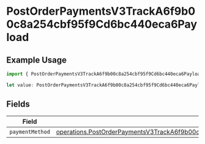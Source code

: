 # PostOrderPaymentsV3TrackA6f9b00c8a254cbf95f9Cd6bc440eca6Payload

## Example Usage

```typescript
import { PostOrderPaymentsV3TrackA6f9b00c8a254cbf95f9Cd6bc440eca6Payload } from "@dhaba/safepay-ts/models/operations";

let value: PostOrderPaymentsV3TrackA6f9b00c8a254cbf95f9Cd6bc440eca6Payload = {};
```

## Fields

| Field                                                                                                                                                                                              | Type                                                                                                                                                                                               | Required                                                                                                                                                                                           | Description                                                                                                                                                                                        |
| -------------------------------------------------------------------------------------------------------------------------------------------------------------------------------------------------- | -------------------------------------------------------------------------------------------------------------------------------------------------------------------------------------------------- | -------------------------------------------------------------------------------------------------------------------------------------------------------------------------------------------------- | -------------------------------------------------------------------------------------------------------------------------------------------------------------------------------------------------- |
| `paymentMethod`                                                                                                                                                                                    | [operations.PostOrderPaymentsV3TrackA6f9b00c8a254cbf95f9Cd6bc440eca6PaymentMethodRequest](../../models/operations/postorderpaymentsv3tracka6f9b00c8a254cbf95f9cd6bc440eca6paymentmethodrequest.md) | :heavy_minus_sign:                                                                                                                                                                                 | N/A                                                                                                                                                                                                |